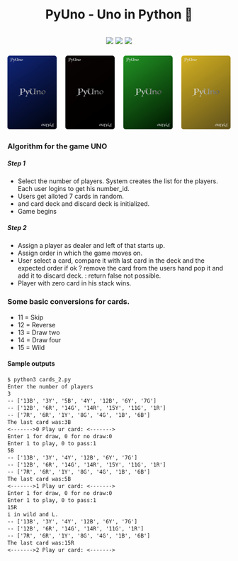 # 
<h1 align="center">PyUno - Uno in Python 🐍
</h1>
<h2 align="center">

<img src="https://img.shields.io/badge/Python-3.8.0-blue.svg">

<img src="https://img.shields.io/badge/Uno-Board_game-blue.svg">

<img src="https://img.shields.io/badge/Made%20by-A9K5-orange.svg">


![](https://github.com/A9K5/PyUno/blob/master/Pyuno.png)
</h2>


### Algorithm for the game UNO

##### Step 1

- Select the number of players. System creates the list for the players. Each user logins to get his number_id.
- Users get alloted 7 cards in random.
- and card deck and discard deck is initialized.
- Game begins

##### Step 2

- Assign a player as dealer and left of that starts up.
- Assign order in which the game moves on.
- User select a card, compare it with last card in the deck and the expected order if ok
        ? remove the card from the users hand pop it and add it to discard deck.
        : return false not possible.
- Player with zero card in his stack wins.


### Some basic conversions for cards.
- 11 = Skip
- 12 = Reverse
- 13 = Draw two
- 14 = Draw four
- 15 = Wild

#### Sample outputs
```
$ python3 cards_2.py 
Enter the number of players
3
-- ['13B', '3Y', '5B', '4Y', '12B', '6Y', '7G']
-- ['12B', '6R', '14G', '14R', '15Y', '11G', '1R']
-- ['7R', '6R', '1Y', '8G', '4G', '1B', '6B']
The last card was:3B
<------->0 Play ur card: <------->
Enter 1 for draw, 0 for no draw:0
Enter 1 to play, 0 to pass:1
5B
-- ['13B', '3Y', '4Y', '12B', '6Y', '7G']
-- ['12B', '6R', '14G', '14R', '15Y', '11G', '1R']
-- ['7R', '6R', '1Y', '8G', '4G', '1B', '6B']
The last card was:5B
<------->1 Play ur card: <------->
Enter 1 for draw, 0 for no draw:0  
Enter 1 to play, 0 to pass:1
15R
i in wild and L.
-- ['13B', '3Y', '4Y', '12B', '6Y', '7G']
-- ['12B', '6R', '14G', '14R', '11G', '1R']
-- ['7R', '6R', '1Y', '8G', '4G', '1B', '6B']
The last card was:15R
<------->2 Play ur card: <------->
```
